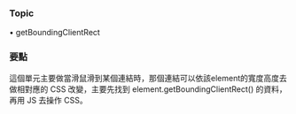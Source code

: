 ### Topic ###
• getBoundingClientRect  

### 要點 ###
這個單元主要做當滑鼠滑到某個連結時，那個連結可以依該element的寬度高度去做相對應的 CSS 改變，主要先找到 element.getBoundingClientRect() 的資料，再用 JS 去操作 CSS。
